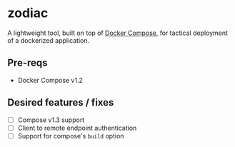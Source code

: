 # zodiac

A lightweight tool, built on top of [Docker Compose](https://docs.docker.com/compose/), for tactical deployment of a dockerized application.

## Pre-reqs
* Docker Compose v1.2

## Desired features / fixes
- [ ] Compose v1.3 support
- [ ] Client to remote endpoint authentication
- [ ] Support for compose's `build` option
